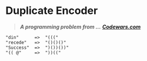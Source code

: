 # Duplicate Encoder

> ***A programming problem from ...*** 
[***Codewars.com***](https://www.codewars.com/kata/54b42f9314d9229fd6000d9c)
```
"din"      =>  "((("
"recede"   =>  "()()()"
"Success"  =>  ")())())"
"(( @"     =>  "))((" 
 
```
